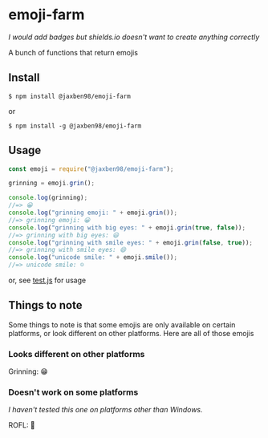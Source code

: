 # emoji-farm

*I would add badges but shields.io doesn't want to create anything correctly*

A bunch of functions that return emojis

## Install

`$ npm install @jaxben98/emoji-farm`

or

`$ npm install -g @jaxben98/emoji-farm`

## Usage

```javascript
const emoji = require("@jaxben98/emoji-farm");

grinning = emoji.grin();

console.log(grinning);
//=> 😀
console.log("grinning emoji: " + emoji.grin());
//=> grinning emoji: 😀
console.log("grinning with big eyes: " + emoji.grin(true, false));
//=> grinning with big eyes: 😃
console.log("grinning with smile eyes: " + emoji.grin(false, true));
//=> grinning with smile eyes: 😄
console.log("unicode smile: " + emoji.smile());
//=> unicode smile: ☺️
```
or, see [test.js](../blob/master/test/test.js) for usage

## Things to note

Some things to note is that some emojis are only available on certain platforms, or look different on other platforms. Here are all of those emojis

### Looks different on other platforms

Grinning: 😁

### Doesn't work on some platforms

*I haven't tested this one on platforms other than Windows.*

ROFL: 🤣 <!-- an example of "looks different on other platforms" is looking at this on the NPM site, compared to github -->